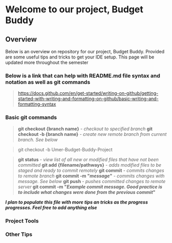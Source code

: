 # Welcome to our project, **Budget Buddy**

## Overview
Below is an overview on repository for our project, Budget Buddy. Provided are some useful tips and tricks to get your IDE setup.
This page will be updated more throughout the semester

### Below is a link that can help with README.md file syntax and notation as well as git commands
> https://docs.github.com/en/get-started/writing-on-github/getting-started-with-writing-and-formatting-on-github/basic-writing-and-formatting-syntax

### Basic git commands
> **git checkout {branch name}** - *checkout to specified branch*
> **git checkout -b {branch name}** - *create new remote branch from current branch. See below*

> git checkout -b Umer-Budget-Buddy-Project

> **git status** - *view list of all new or modified files that have not been committed*
> **git add {filename/pathways}** - *adds modified files to be staged and ready to commit remotely*
> **git commit** - *commits changes to remote branch*
> **git commit -m "*message*"** - *commits changes with message. See below*
> **git push** - *pushes committed changes to remote server*
> **git commit -m "*Example commit message. Good practice is to include what changes were done from the previous commit*"**

***I plan to populate this file with more tips an tricks as the progress progresses. Feel free to add anything else***

### Project Tools

### Other Tips 




